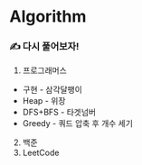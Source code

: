 # Algorithm


### ✍ 다시 풀어보자!

1. 프로그래머스
  - 구현 - 삼각달팽이
  - Heap - 위장
  - DFS+BFS - 타겟넘버
  - Greedy - 쿼드 압축 후 개수 세기  
2. 백준
3. LeetCode
